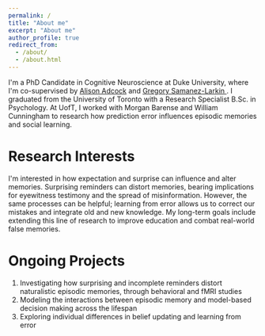 ```yaml
---
permalink: /
title: "About me"
excerpt: "About me"
author_profile: true
redirect_from: 
  - /about/
  - /about.html
---
```

I'm a PhD Candidate in Cognitive Neuroscience at Duke University, where I'm co-supervised by <a href="https://www.adcocklab.org/">Alison Adcock</a> and <a href="https://www.mcablab.science/">Gregory Samanez-Larkin </a>. I graduated from the University of Toronto with a Research Specialist B.Sc. in Psychology. At UofT, I worked with Morgan Barense and William Cunningham to research how prediction error influences episodic memories and social learning. 

Research Interests
======
I'm interested in how expectation and surprise can influence and alter memories. Surprising reminders can distort memories, bearing implications for eyewitness testimony and the spread of misinformation. However, the same processes can be helpful; learning from error allows us to correct our mistakes and integrate old and new knowledge. My long-term goals include extending this line of research to improve education and combat real-world false memories.

Ongoing Projects
======
1.    Investigating how surprising and incomplete reminders distort naturalistic episodic memories, through behavioral and fMRI studies
2.    Modeling the interactions between episodic memory and model-based decision making across the lifespan
3.    Exploring individual differences in belief updating and learning from error


